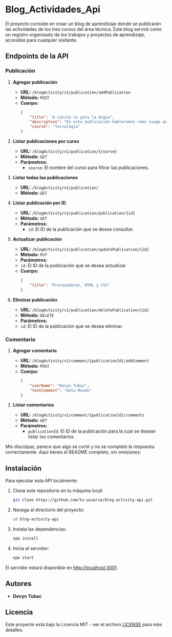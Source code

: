 # Blog_Actividades_Api
El proyecto consiste en crear un blog de aprendizaje donde se publicarán las actividades de los tres cursos del área técnica. Este blog servirá como un registro organizado de los trabajos y proyectos de aprendizaje, accesible para cualquier visitante. 

## Endpoints de la API

### Publicación

1. **Agregar publicación**
   - **URL:** `/blogActivity/v1/publication/addPublication`
   - **Método:** `POST`
   - **Cuerpo:**
     ```json
     {
         "title": "A Canito le guta la Angie",
         "description": "En esta publicación hablaremos como niega que le gusta.",
         "course": "Tecnología"
     }
     ```

2. **Listar publicaciones por curso**
   - **URL:** `/blogActivity/v1/publication/{course}`
   - **Método:** `GET`
   - **Parámetros:**
     - `course`: El nombre del curso para filtrar las publicaciones.

3. **Listar todas las publicaciones**
   - **URL:** `/blogActivity/v1/publication/`
   - **Método:** `GET`

4. **Listar publicación por ID**
   - **URL:** `/blogActivity/v1/publication/publication/{id}`
   - **Método:** `GET`
   - **Parámetros:**
     - `id`: El ID de la publicación que se desea consultar.

5. **Actualizar publicación**
   - **URL:** `/blogActivity/v1/publication/updatePublication/{id}`
   - **Método:** `PUT`
   - **Parámetros:**
   - `id`: El ID de la publicación que se desea actualizar.
   - **Cuerpo:**
     ```json
     {
         "title": "Procesadores, HTML y CSS"
     }
     ```

6. **Eliminar publicación**
   - **URL:** `/blogActivity/v1/publication/deletePublication/{id}`
   - **Método:** `DELETE`
   - **Parámetros:**
   - `id`: El ID de la publicación que se desea eliminar.

### Comentario

1. **Agregar comentario**
   - **URL:** `/blogActivity/v1/comment/{publicationId}/addComment`
   - **Método:** `POST`
   - **Cuerpo:**
     ```json
     {
         "userName": "Devyn Tubac",
         "textComment": "Hola Mundo"
     }
     ```

2. **Listar comentarios**
   - **URL:** `/blogActivity/v1/comment/{publicationId}/comments`
   - **Método:** `GET`
   - **Parámetros:**
     - `publicationId`: El ID de la publicación para la cual se desean listar los comentarios.

    
Mis disculpas, parece que algo se cortó y no se completó la respuesta correctamente. Aquí tienes el README completo, sin omisiones:


## Instalación

Para ejecutar esta API localmente:

1. Clona este repositorio en tu máquina local:
   ```bash
   git clone https://github.com/tu-usuario/blog-activity-api.git

2. Navega al directorio del proyecto:

   ```bash
   cd blog-activity-api
   ```

3. Instala las dependencias:

   ```bash
   npm install
   ```

4. Inicia el servidor:

   ```bash
   npm start
   ```

El servidor estará disponible en [http://localhost:3001](http://localhost:3001).

## Autores

* **Devyn Tubac**

## Licencia

Este proyecto está bajo la Licencia MIT - ver el archivo [LICENSE](LICENSE) para más detalles.
